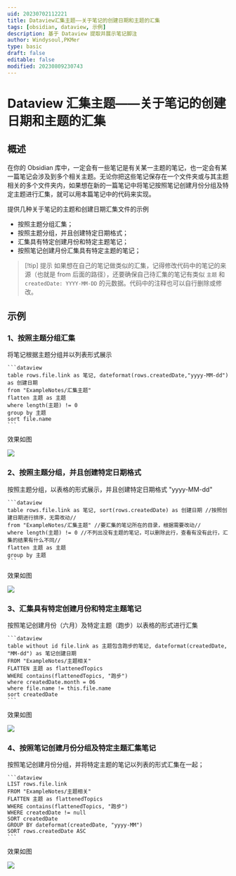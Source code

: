 ```yaml
---
uid: 20230702112221
title: Dataview汇集主题——关于笔记的创建日期和主题的汇集
tags: [obsidian, dataview, 示例]
description: 基于 Dataview 提取并展示笔记脚注
author: Windysoul,PKMer
type: basic
draft: false
editable: false
modified: 20230809230743
---
```


# Dataview 汇集主题——关于笔记的创建日期和主题的汇集

## 概述

在你的 Obsidian 库中，一定会有一些笔记是有关某一主题的笔记，也一定会有某一篇笔记会涉及到多个相关主题。无论你把这些笔记保存在一个文件夹或与其主题相关的多个文件夹内，如果想在新的一篇笔记中将笔记按照笔记创建月份分组及特定主题进行汇集，就可以用本篇笔记中的代码来实现。

提供几种关于笔记的主题和创建日期汇集文件的示例

- 按照主题分组汇集；
- 按照主题分组，并且创建特定日期格式；
- 汇集具有特定创建月份和特定主题笔记；
- 按照笔记创建月份汇集具有特定主题的笔记；

> [!tip] 提示
> 如果想在自己的笔记做类似的汇集，记得修改代码中的笔记的来源（也就是 from 后面的路径），还要确保自己待汇集的笔记有类似 `主题` 和 `createdDate: YYYY-MM-DD` 的元数据。代码中的注释也可以自行删除或修改。

## 示例

### 1、按照主题分组汇集

将笔记根据主题分组并以列表形式展示

`````示例代码
```dataview
table rows.file.link as 笔记, dateformat(rows.createdDate,"yyyy-MM-dd") as 创建日期
from "ExampleNotes/汇集主题"
flatten 主题 as 主题
where length(主题) != 0
group by 主题
sort file.name
```
`````

效果如图

![](https://cdn.pkmer.cn/images/202308101025352.png!pkmer)

### 2、按照主题分组，并且创建特定日期格式

按照主题分组，以表格的形式展示，并且创建特定日期格式 "yyyy-MM-dd"

`````示例代码
```dataview
table rows.file.link as 笔记, sort(rows.createdDate) as 创建日期 //按照创建日期进行排序，无需改动//
from "ExampleNotes/汇集主题" //要汇集的笔记所在的目录，根据需要改动//
where length(主题) != 0 //不列出没有主题的笔记，可以删除此行，查看有没有此行，汇集的结果有什么不同//
flatten 主题 as 主题
group by 主题
```
`````

效果如图

![](https://cdn.pkmer.cn/images/202308101026777.png!pkmer)

### 3、汇集具有特定创建月份和特定主题笔记

按照笔记创建月份（六月）及特定主题（跑步）以表格的形式进行汇集

`````示例代码
```dataview
table without id file.link as 主题包含跑步的笔记, dateformat(createdDate, "MM-dd") as 笔记创建日期
FROM "ExampleNotes/主题相关" 
FLATTEN 主题 as flattenedTopics
WHERE contains(flattenedTopics, "跑步") 
where createdDate.month = 06
where file.name != this.file.name
sort createdDate
```
`````

效果如图

![](https://cdn.pkmer.cn/images/202308101026769.png!pkmer)

### 4、按照笔记创建月份分组及特定主题汇集笔记

按照笔记创建月份分组，并将特定主题的笔记以列表的形式汇集在一起；

`````示例代码
```dataview
LIST rows.file.link
FROM "ExampleNotes/主题相关" 
FLATTEN 主题 as flattenedTopics
WHERE contains(flattenedTopics, "跑步") 
WHERE createdDate != null
SORT createdDate
GROUP BY dateformat(createdDate, "yyyy-MM")
SORT rows.createdDate ASC
```
`````

效果如图

![](https://cdn.pkmer.cn/images/202308101026515.png!pkmer)
